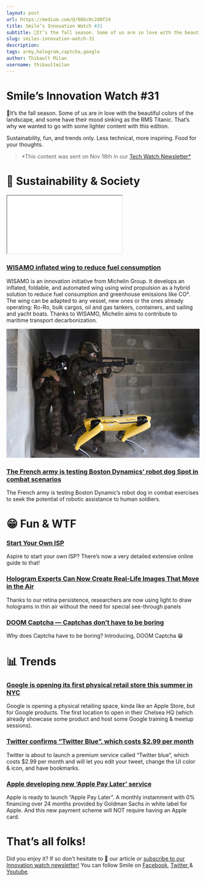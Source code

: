 ```yaml
---
layout: post
url: https://medium.com/@/66bc0c2d0f24
title: Smile’s Innovation Watch #31
subtitle: 🍁It’s the fall season. Some of us are in love with the beautiful colors of the landscape, and some have their mood sinking as the RMS…
slug: smiles-innovation-watch-31
description: 
tags: army,hologram,captcha,google
author: Thibault Milan
username: thibaultmilan
---
```


# Smile’s Innovation Watch #31

🍁It’s the fall season. Some of us are in love with the beautiful colors of the landscape, and some have their mood sinking as the RMS Titanic. That’s why we wanted to go with some lighter content with this edition.

Sustainability, fun, and trends only. Less technical, more inspiring. Food for your thoughts.

> *This content was sent on Nov 18th in our [Tech Watch Newsletter*](https://mailchi.mp/c414f1508567/techwatch)

# 🌱 Sustainability & Society

<iframe src="/assets/images/posts/9229e935a393f5fc762105cfd749c202.html"></iframe>

### [WISAMO inflated wing to reduce fuel consumption](https://www.vice.com/en/article/bvz7bm/hyundai-acquires-boston-dynamics-company-most-famous-for-robot-police-dogs)

WISAMO is an innovation initiative from Michelin Group. It develops an inflated, foldable, and automated wing using wind propulsion as a hybrid solution to reduce fuel consumption and greenhouse emissions like CO². The wing can be adapted to any vessel, new ones or the ones already operating: Ro-Ro, bulk cargos, oil and gas tankers, containers, and sailing and yacht boats. Thanks to WISAMO, Michelin aims to contribute to maritime transport decarbonization.

![](/assets/images/posts/1*FNLpfv57FMm3H0Zbo-RMUA.jpeg)

### [The French army is testing Boston Dynamics’ robot dog Spot in combat scenarios](https://www.theverge.com/2021/4/7/22371590/boston-dynamics-spot-robot-military-exercises-french-army)

The French army is testing Boston Dynamic’s robot dog in combat exercises to seek the potential of robotic assistance to human soldiers.

# 😁 Fun & WTF

### [Start Your Own ISP](https://startyourownisp.com/)

Aspire to start your own ISP? There’s now a very detailed extensive online guide to that!

### [Hologram Experts Can Now Create Real-Life Images That Move in the Air](https://scitechdaily.com/hologram-experts-can-now-create-real-life-images-that-move-in-the-air-like-a-a-3d-printer-for-light/)

Thanks to our retina persistence, researchers are now using light to draw holograms in thin air without the need for special see-through panels

### [DOOM Captcha — Captchas don’t have to be boring](https://vivirenremoto.github.io/doomcaptcha/)

Why does Captcha have to be boring? Introducing, DOOM Captcha 😁

# 📊 Trends

### [Google is opening its first physical retail store this summer in NYC](https://www.theverge.com/2021/5/20/22445472/google-first-physical-retail-store-chelsea-nyc-summer-2021)

Google is opening a physical retailing space, kinda like an Apple Store, but for Google products. The first location to open in their Chelsea HQ (which already showcase some product and host some Google training & meetup sessions).

### [Twitter confirms “Twitter Blue”, which costs $2.99 per month](https://twitter.com/wongmjane/status/1398022730553860102)

Twitter is about to launch a premium service called “Twitter blue”, which costs $2.99 per month and will let you edit your tweet, change the UI color & icon, and have bookmarks.

### [Apple developing new ‘Apple Pay Later’ service](https://9to5mac.com/2021/07/13/apple-developing-new-apple-pay-later-service-to-let-customers-buy-any-apple-pay-purchases-in-monthly-installments/)

Apple is ready to launch “Apple Pay Later”. A monthly instamment with 0% financing over 24 months provided by Goldman Sachs in white label for Apple. And this new payment scheme will NOT require having an Apple card.

# That’s all folks!

Did you enjoy it? If so don’t hesitate to 👏 our article or [subscribe to our Innovation watch newsletter!](https://mailchi.mp/c414f1508567/techwatch) You can follow Smile on [Facebook](https://www.facebook.com/smileopensource), [Twitter ](https://www.twitter.com/GroupeSmile)& [Youtube](http://www.youtube.com/user/SmileOpenSource).


